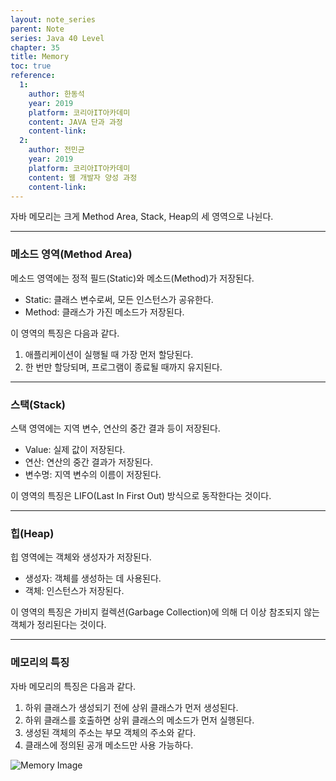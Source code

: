 ```yaml
---
layout: note_series
parent: Note
series: Java 40 Level
chapter: 35
title: Memory
toc: true
reference:
  1:
    author: 한동석
    year: 2019
    platform: 코리아IT아카데미
    content: JAVA 단과 과정
    content-link:
  2:
    author: 전민균
    year: 2019
    platform: 코리아IT아카데미
    content: 웹 개발자 양성 과정
    content-link: 
---
```


자바 메모리는 크게 Method Area, Stack, Heap의 세 영역으로 나뉜다.

---

### 메소드 영역(Method Area)

메소드 영역에는 정적 필드(Static)와 메소드(Method)가 저장된다.

- Static: 클래스 변수로써, 모든 인스턴스가 공유한다.
- Method: 클래스가 가진 메소드가 저장된다.

이 영역의 특징은 다음과 같다.

1. 애플리케이션이 실행될 때 가장 먼저 할당된다.
2. 한 번만 할당되며, 프로그램이 종료될 때까지 유지된다.

---

### 스택(Stack)

스택 영역에는 지역 변수, 연산의 중간 결과 등이 저장된다.

- Value: 실제 값이 저장된다.
- 연산: 연산의 중간 결과가 저장된다.
- 변수명: 지역 변수의 이름이 저장된다.

이 영역의 특징은 LIFO(Last In First Out) 방식으로 동작한다는 것이다.

---

### 힙(Heap)

힙 영역에는 객체와 생성자가 저장된다.

- 생성자: 객체를 생성하는 데 사용된다.
- 객체: 인스턴스가 저장된다.

이 영역의 특징은 가비지 컬렉션(Garbage Collection)에 의해 더 이상 참조되지 않는 객체가 정리된다는 것이다.

---

### 메모리의 특징

자바 메모리의 특징은 다음과 같다.

1. 하위 클래스가 생성되기 전에 상위 클래스가 먼저 생성된다.
2. 하위 클래스를 호출하면 상위 클래스의 메소드가 먼저 실행된다.
3. 생성된 객체의 주소는 부모 객체의 주소와 같다.
4. 클래스에 정의된 공개 메소드만 사용 가능하다.

![Memory Image](/docs/archive/note/source/%EB%A9%94%EB%AA%A8%EB%A6%AC.png)


